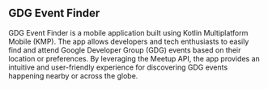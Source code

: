 ## GDG Event Finder

GDG Event Finder is a mobile application built using Kotlin Multiplatform Mobile (KMP). The app allows developers and tech enthusiasts to easily find and attend Google Developer Group (GDG) events based on their location or preferences. By leveraging the Meetup API, the app provides an intuitive and user-friendly experience for discovering GDG events happening nearby or across the globe.
